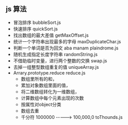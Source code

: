 ## js 算法 

* 冒泡排序 bubbleSort.js
* 快速排序 quickSort.js
* 找出数组的最大差值 getMaxOffset.js
* 统计一个字符串出现最多的字母 maxDuplicateChar.js
* 判断一个单词是否为回文 aba manam plaindrome.js
* 随机生成指定长度字符串 randomString.js
* 不借助临时变量，进行两个整数的交换 swap.js
* 去掉一组整型数组重复的值 uniqueArray.js
* Arrary.prototype.reduce reduce.js
  * 数组里所有的和， 
  * 累加对象数组里面的值，
  * 将二维数组转化为一维数组，
  * 计算数组中每个元素出现的次数
  * 按属性对object分类
  * 数组去重
  * 千分符 1000000  -----> 100,000,0  toThounds.js
